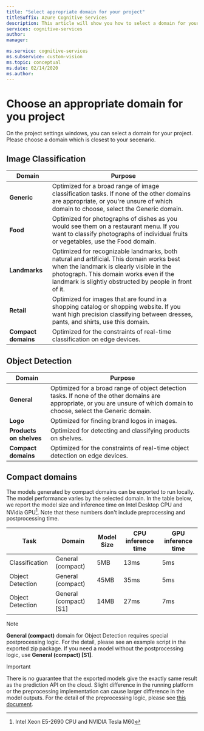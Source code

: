 ```yaml
---
title: "Select appropriate domain for your project"
titleSuffix: Azure Cognitive Services
description: This article will show you how to select a domain for your project in the Custom Vision Service.
services: cognitive-services
author: 
manager: 

ms.service: cognitive-services
ms.subservice: custom-vision
ms.topic: conceptual
ms.date: 02/14/2020
ms.author: 
---
```


# Choose an appropriate domain for you project
On the project settings windows, you can select a domain for your project. Please choose a domain which is closest to your secenario.

## Image Classification
|Domain|Purpose|
|---|---|
|__Generic__| Optimized for a broad range of image classification tasks. If none of the other domains are appropriate, or you're unsure of which domain to choose, select the Generic domain.|
|__Food__|Optimized for photographs of dishes as you would see them on a restaurant menu. If you want to classify photographs of individual fruits or vegetables, use the Food domain.|
|__Landmarks__|Optimized for recognizable landmarks, both natural and artificial. This domain works best when the landmark is clearly visible in the photograph. This domain works even if the landmark is slightly obstructed by people in front of it.|
|__Retail__|Optimized for images that are found in a shopping catalog or shopping website. If you want high precision classifying between dresses, pants, and shirts, use this domain.|
|__Compact domains__| Optimized for the constraints of real-time classification on edge devices.|

## Object Detection

|Domain|Purpose|
|---|---|
|__General__| Optimized for a broad range of object detection tasks. If none of the other domains are appropriate, or you are unsure of which domain to choose, select the Generic domain.|
|__Logo__|Optimized for finding brand logos in images.|
|__Products on shelves__|Optimized for detecting and classifying products on shelves.|
|__Compact domains__| Optimized for the constraints of real-time object detection on edge devices.|

## Compact domains
The models generated by compact domains can be exported to run locally. The model performance varies by the selected domain. In the table below, we report the model size and inference time on Intel Desktop CPU and NVidia GPU[^1]. Note that these numbers don't include preprocessing and postprocessing time.

|Task|Domain|Model Size|CPU inference time|GPU inference time|
|---|---|---|---|---|
|Classification|General (compact)|5MB|13ms|5ms|
|Object Detection|General (compact)|45MB|35ms|5ms|
|Object Detection|General (compact) [S1]|14MB|27ms|7ms|

>[!NOTE]
>__General (compact)__ domain for Object Detection requires special postprocessing logic. For the detail, please see an example script in the exported zip package. If you need a model without the postprocessing logic, use __General (compact) [S1]__.

>[!IMPORTANT]
>There is no guarantee that the exported models give the exactly same result as the prediction API on the cloud. Slight difference in the running platform or the preprocessing implementation can cause larger difference in the model outputs. For the detail of the preprocessing logic, please see [this document](python-tutorial.md).

[^1]: Intel Xeon E5-2690 CPU and NVIDIA Tesla M60